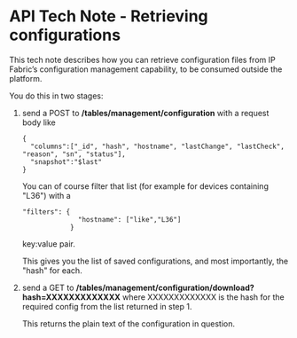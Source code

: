 # API Tech Note - Retrieving configurations

This tech note describes how you can retrieve configuration files from
IP Fabric’s configuration management capability, to be consumed outside
the platform.

You do this in two stages:

1.  send a POST to **/tables/management/configuration** with a request
    body like

    <div class="code panel pdl" style="border-width: 1px;">

    <div class="codeContent panelContent pdl">

    ``` jscript
    {
      "columns":["_id", "hash", "hostname", "lastChange", "lastCheck", "reason", "sn", "status"],
      "snapshot":"$last"
    }
    ```

    </div>

    </div>

      
    You can of course filter that list (for example for devices
    containing "L36") with a

    <div class="code panel pdl" style="border-width: 1px;">

    <div class="codeContent panelContent pdl">

    ``` jscript
    "filters": {
                  "hostname": ["like","L36"]
                }
    ```

    </div>

    </div>

    key:value pair.  

    This gives you the list of saved configurations, and most
    importantly, the "hash" for each.

2.  send a GET to
    **/tables/management/configuration/download?hash=XXXXXXXXXXXXX**
    where XXXXXXXXXXXXX is the hash for the required config from the
    list returned in step 1.  
      
    This returns the plain text of the configuration in question.

